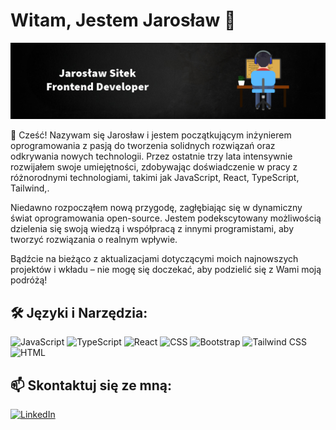# Witam, Jestem Jarosław 👋
![Mój Obrazek](./githubImage2.png)

👋 Cześć! Nazywam się Jarosław i jestem początkującym inżynierem oprogramowania z pasją do tworzenia solidnych rozwiązań oraz odkrywania nowych technologii. Przez ostatnie trzy lata intensywnie rozwijałem swoje umiejętności, zdobywając doświadczenie w pracy z różnorodnymi technologiami, takimi jak JavaScript, React, TypeScript, Tailwind,.

Niedawno rozpocząłem nową przygodę, zagłębiając się w dynamiczny świat oprogramowania open-source. Jestem podekscytowany możliwością dzielenia się swoją wiedzą i współpracą z innymi programistami, aby tworzyć rozwiązania o realnym wpływie.

Bądźcie na bieżąco z aktualizacjami dotyczącymi moich najnowszych projektów i wkładu – nie mogę się doczekać, aby podzielić się z Wami moją podróżą!


## 🛠️ Języki i Narzędzia:

![JavaScript](https://img.shields.io/badge/JavaScript-F7DF1E?style=for-the-badge&logo=javascript&logoColor=black)
![TypeScript](https://img.shields.io/badge/TypeScript-3178C6?style=for-the-badge&logo=typescript&logoColor=white)
![React](https://img.shields.io/badge/React-20232A?style=for-the-badge&logo=react&logoColor=61DAFB)
![CSS](https://img.shields.io/badge/CSS-1572B6?style=for-the-badge&logo=css3&logoColor=white)
![Bootstrap](https://img.shields.io/badge/Bootstrap-7952B3?style=for-the-badge&logo=bootstrap&logoColor=white)
![Tailwind CSS](https://img.shields.io/badge/Tailwind_CSS-38B2AC?style=for-the-badge&logo=tailwind-css&logoColor=white)
![HTML](https://img.shields.io/badge/HTML-E34F26?style=for-the-badge&logo=html5&logoColor=white)


## 📫 Skontaktuj się ze mną:

[![LinkedIn](https://img.shields.io/badge/LinkedIn-0A66C2?style=for-the-badge&logo=linkedin&logoColor=white)](https://www.linkedin.com/in/jaros%C5%82aw-sitek-0773b5274/)
